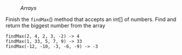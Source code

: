 <div class="hint" title="Practice topics">
  <i style="padding-left: 40px;">Arrays</i>
</div>

Finish the `findMax`() method that accepts an int[] of numbers. 
Find and return the biggest number from the array

    findMax(2, 4, 2, 3, -2) -> 4
    findMax(1, 33, 5, 7, 9) -> 33
    findMax(-12, -10, -3, -6, -9) -> -3

<div class="hint">
  <i style="padding-left: 40px;"></i>
</div>
